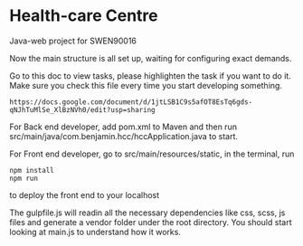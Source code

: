 # Health-care Centre
Java-web project for SWEN90016

Now the main structure is all set up, waiting for configuring exact demands.

Go to this doc to view tasks, please highlighten the task if you want to do it. Make sure you check this file every time you start developing something.
```
https://docs.google.com/document/d/1jtLSB1C9s5afOT8EsTq6gds-qNJhTuMlSe_XlBzNVh0/edit?usp=sharing
```

For Back end developer, add pom.xml to Maven and then run src/main/java/com.benjamin.hcc/hccApplication.java to start.

For Front end developer, go to src/main/resources/static, in the terminal, run
```
npm install
npm run
```
to deploy the front end to your localhost

The gulpfile.js will readin all the necessary dependencies like css, scss, js files and generate a vendor folder under the root directory. You should start looking at main.js to understand how it works.
